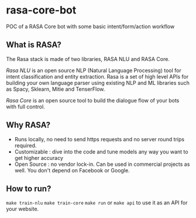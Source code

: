# rasa-core-bot
POC of a RASA Core bot with some basic intent/form/action workflow

## What is RASA?
The Rasa stack is made of two libraries, RASA NLU and RASA Core.

*Rasa NLU* is an open source NLP (Natural Language Processing) tool for intent classification and entity extraction. Rasa is a set of high level APIs for building your own language parser using existing NLP and ML libraries such as Spacy, Sklearn, Mitie and TenserFlow.

*Rasa Core* is an open source tool to build the dialogue flow of your bots with full control.

## Why RASA?

- Runs locally, no need to send https requests and no server round trips required. 
- Customizable : dive into the code and tune models any way you want to get higher accuracy
- Open Source : no vendor lock-in. Can be used in commercial projects as well. You don't depend on Facebook or Google.

## How to run?
`make train-nlu`
`make train-core`
`make run` or `make api` to use it as an API for your website.

